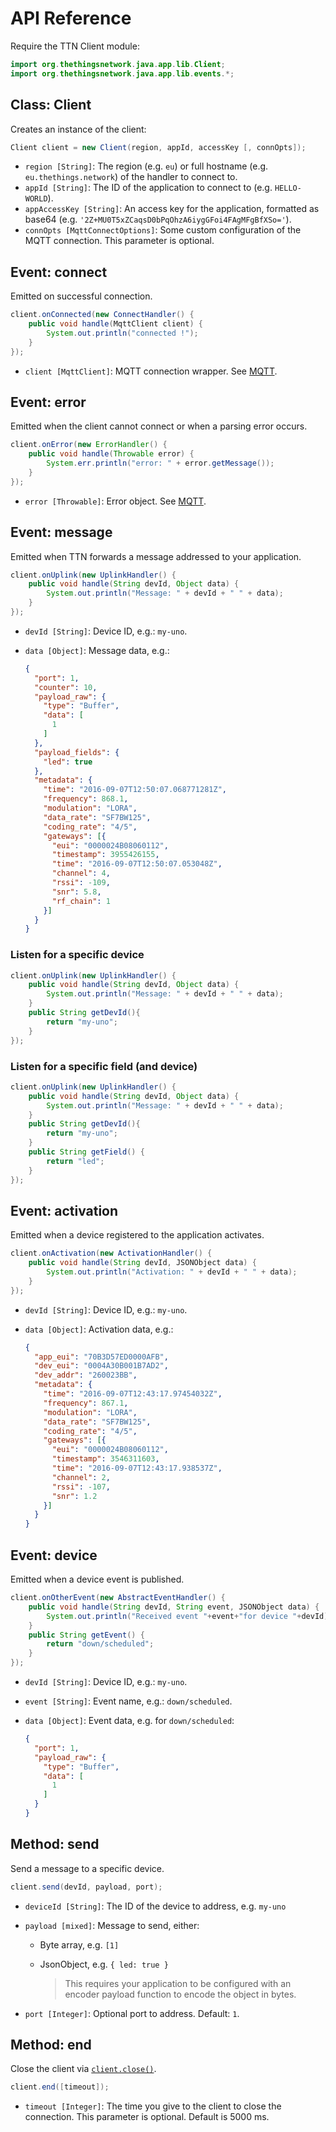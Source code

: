 <!-- EDIT AT https://raw.githubusercontent.com/TheThingsNetwork/node-app-lib/master/API.md -->

# API Reference

Require the TTN Client module:

```java
import org.thethingsnetwork.java.app.lib.Client;
import org.thethingsnetwork.java.app.lib.events.*;
```

## Class: Client

Creates an instance of the client:

```java
Client client = new Client(region, appId, accessKey [, connOpts]);
```

* `region [String]`: The region (e.g. `eu`) or full hostname (e.g. `eu.thethings.network`) of the handler to connect to.
* `appId [String]`: The ID of the application to connect to (e.g. `HELLO-WORLD`).
* `appAccessKey [String]`: An access key for the application, formatted as base64 (e.g. `'2Z+MU0T5xZCaqsD0bPqOhzA6iygGFoi4FAgMFgBfXSo='`).
* `connOpts [MqttConnectOptions]`: Some custom configuration of the MQTT connection. This parameter is optional.

## Event: connect

Emitted on successful connection.

```java
client.onConnected(new ConnectHandler() {
    public void handle(MqttClient client) {
        System.out.println("connected !");
    }
});
```

* `client [MqttClient]`: MQTT connection wrapper. See [MQTT](http://www.eclipse.org/paho/files/javadoc/org/eclipse/paho/client/mqttv3/MqttClient.html).

## Event: error

Emitted when the client cannot connect or when a parsing error occurs.

```java
client.onError(new ErrorHandler() {
    public void handle(Throwable error) {
        System.err.println("error: " + error.getMessage());
    }
});
```

* `error [Throwable]`: Error object. See [MQTT](https://docs.oracle.com/javase/8/docs/api/java/lang/Exception.html).

## Event: message

Emitted when TTN forwards a message addressed to your application.

```java
client.onUplink(new UplinkHandler() {
    public void handle(String devId, Object data) {
        System.out.println("Message: " + devId + " " + data);
    }
});
```

* `devId [String]`: Device ID, e.g.: `my-uno`.
* `data [Object]`: Message data, e.g.:

  ```json
  {
    "port": 1,
    "counter": 10,
    "payload_raw": {
      "type": "Buffer",
      "data": [
        1
      ]
    },
    "payload_fields": {
      "led": true
    },
    "metadata": {
      "time": "2016-09-07T12:50:07.068771281Z",
      "frequency": 868.1,
      "modulation": "LORA",
      "data_rate": "SF7BW125",
      "coding_rate": "4/5",
      "gateways": [{
        "eui": "0000024B08060112",
        "timestamp": 3955426155,
        "time": "2016-09-07T12:50:07.053048Z",
        "channel": 4,
        "rssi": -109,
        "snr": 5.8,
        "rf_chain": 1
      }]
    }
  }
  ```

### Listen for a specific device

```java
client.onUplink(new UplinkHandler() {
    public void handle(String devId, Object data) {
        System.out.println("Message: " + devId + " " + data);
    }
    public String getDevId(){
        return "my-uno";
    }
});
```

### Listen for a specific field (and device)

```java
client.onUplink(new UplinkHandler() {
    public void handle(String devId, Object data) {
        System.out.println("Message: " + devId + " " + data);
    }
    public String getDevId(){
        return "my-uno";
    }
    public String getField() {
        return "led";
    }
});
```

## Event: activation

Emitted when a device registered to the application activates.

```java
client.onActivation(new ActivationHandler() {
    public void handle(String devId, JSONObject data) {
        System.out.println("Activation: " + devId + " " + data);
    }
});
```

* `devId [String]`: Device ID, e.g.: `my-uno`.
* `data [Object]`: Activation data, e.g.:

  ```json
  {
    "app_eui": "70B3D57ED0000AFB",
    "dev_eui": "0004A30B001B7AD2",
    "dev_addr": "260023BB",
    "metadata": {
      "time": "2016-09-07T12:43:17.97454032Z",
      "frequency": 867.1,
      "modulation": "LORA",
      "data_rate": "SF7BW125",
      "coding_rate": "4/5",
      "gateways": [{
        "eui": "0000024B08060112",
        "timestamp": 3546311603,
        "time": "2016-09-07T12:43:17.938537Z",
        "channel": 2,
        "rssi": -107,
        "snr": 1.2
      }]
    }
  }
  ```

## Event: device

Emitted when a device event is published.

```java
client.onOtherEvent(new AbstractEventHandler() {
    public void handle(String devId, String event, JSONObject data) {
        System.out.println("Received event "+event+"for device "+devId);
    }
    public String getEvent() {
        return "down/scheduled";
    }
});
```

* `devId [String]`: Device ID, e.g.: `my-uno`.
* `event [String]`: Event name, e.g.: `down/scheduled`.
* `data [Object]`: Event data, e.g. for `down/scheduled`:

  ```json
  {
    "port": 1,
    "payload_raw": {
      "type": "Buffer",
      "data": [
        1
      ]
    }
  }
  ```

## Method: send

Send a message to a specific device.

```java
client.send(devId, payload, port);
```

*  `deviceId [String]`: The ID of the device to address, e.g. `my-uno`
*  `payload [mixed]`: Message to send, either:
    *  Byte array, e.g. `[1]`
    *  JsonObject, e.g. `{ led: true }`
    
        > This requires your application to be configured with an encoder payload function to encode the object in bytes.
        
*  `port [Integer]`: Optional port to address. Default: `1`.

## Method: end

Close the client via [`client.close()`](http://www.eclipse.org/paho/files/javadoc/org/eclipse/paho/client/mqttv3/MqttClient.html#close--).

```java
client.end([timeout]);
```

* `timeout [Integer]`: The time you give to the client to close the connection. This parameter is optional. Default is 5000 ms.
